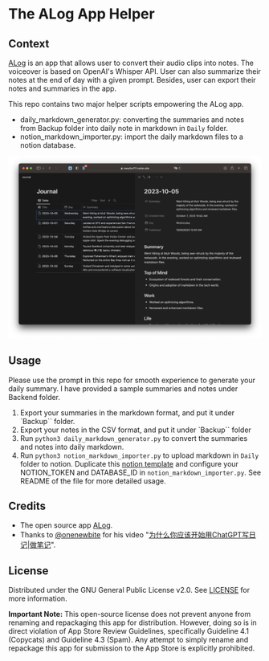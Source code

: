 # The ALog App Helper

## Context

[ALog](https://apps.apple.com/us/app/alog/id6451082482) is an app that allows user to convert their audio clips into notes. The voiceover is based on OpenAI's Whisper API. User can also summarize their notes at the end of day with a given prompt. Besides, user can export their notes and summaries in the app. 

This repo contains two major helper scripts empowering the ALog app. 

- daily_markdown_generator.py: converting the summaries and notes from Backup folder into daily note in markdown in `Daily` folder.
- notion_markdown_importer.py: import the daily markdown files to a notion database.

![](asset/notion_screenshot.png)

## Usage

Please use the prompt in this repo for smooth experience to generate your daily summary. I have provided a sample summaries and notes under Backend folder.

1. Export your summaries in the markdown format, and put it under `Backup`` folder.
2. Export your notes in the CSV format, and put it under `Backup`` folder
3. Run `python3 daily_markdown_generator.py` to convert the summaries and notes into daily markdown.
4. Run `python3 notion_markdown_importer.py` to upload markdown in `Daily` folder to notion. Duplicate this [notion template](https://manyfun711.notion.site/1270788bb2514e579f597c5711086ea7?v=db9aa14313f9440bb8c8f177a39f8a41&pvs=4) and configure your NOTION_TOKEN and DATABASE_ID in `notion_markdown_importer.py`. See README of the file for more detailed usage.

## Credits

- The open source app [ALog](https://github.com/duxins/alog).
- Thanks to [@onenewbite](https://twitter.com/onenewbite) for his video "[为什么你应该开始用ChatGPT写日记|做笔记](https://www.youtube.com/watch?v=ZRv0Z-M7NqM)".

## License

Distributed under the GNU General Public License v2.0. See [LICENSE](./LICENSE) for more information.

**Important Note:** This open-source license does not prevent anyone from renaming and repackaging this app for distribution. However, doing so is in direct violation of App Store Review Guidelines, specifically Guideline 4.1 (Copycats) and Guideline 4.3 (Spam). Any attempt to simply rename and repackage this app for submission to the App Store is explicitly prohibited.